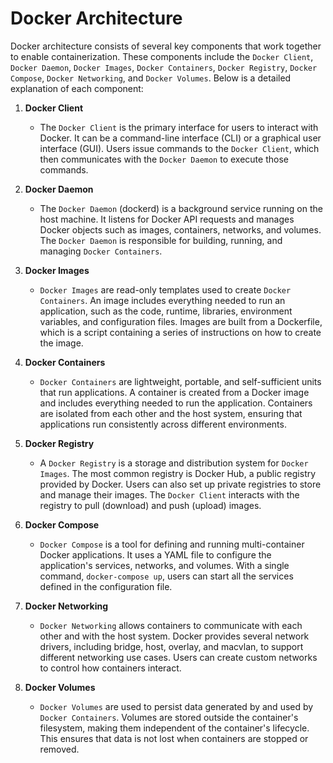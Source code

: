 # Docker Architecture

Docker architecture consists of several key components that work together to enable containerization. These components include the `Docker Client`, `Docker Daemon`, `Docker Images`, `Docker Containers`, `Docker Registry`, `Docker Compose`, `Docker Networking`, and `Docker Volumes`. Below is a detailed explanation of each component:

1. **Docker Client**
   - The `Docker Client` is the primary interface for users to interact with Docker. It can be a command-line interface (CLI) or a graphical user interface (GUI). Users issue commands to the `Docker Client`, which then communicates with the `Docker Daemon` to execute those commands.

2. **Docker Daemon**
   - The `Docker Daemon` (dockerd) is a background service running on the host machine. It listens for Docker API requests and manages Docker objects such as images, containers, networks, and volumes. The `Docker Daemon` is responsible for building, running, and managing `Docker Containers`.

3. **Docker Images**
   - `Docker Images` are read-only templates used to create `Docker Containers`. An image includes everything needed to run an application, such as the code, runtime, libraries, environment variables, and configuration files. Images are built from a Dockerfile, which is a script containing a series of instructions on how to create the image.

4. **Docker Containers**
   - `Docker Containers` are lightweight, portable, and self-sufficient units that run applications. A container is created from a Docker image and includes everything needed to run the application. Containers are isolated from each other and the host system, ensuring that applications run consistently across different environments.

5. **Docker Registry**
   - A `Docker Registry` is a storage and distribution system for `Docker Images`. The most common registry is Docker Hub, a public registry provided by Docker. Users can also set up private registries to store and manage their images. The `Docker Client` interacts with the registry to pull (download) and push (upload) images.

6. **Docker Compose**
   - `Docker Compose` is a tool for defining and running multi-container Docker applications. It uses a YAML file to configure the application's services, networks, and volumes. With a single command, `docker-compose up`, users can start all the services defined in the configuration file.

7. **Docker Networking**
   - `Docker Networking` allows containers to communicate with each other and with the host system. Docker provides several network drivers, including bridge, host, overlay, and macvlan, to support different networking use cases. Users can create custom networks to control how containers interact.

8. **Docker Volumes**
   - `Docker Volumes` are used to persist data generated by and used by `Docker Containers`. Volumes are stored outside the container's filesystem, making them independent of the container's lifecycle. This ensures that data is not lost when containers are stopped or removed.
